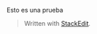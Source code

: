 Esto es una prueba


> Written with [StackEdit](https://stackedit.io/).
<!--stackedit_data:
eyJkaXNjdXNzaW9ucyI6eyJ3WnB0TFlUZmRkTWUxU2hEIjp7In
N0YXJ0IjoyMywiZW5kIjozMCwidGV4dCI6IldyaXR0ZW4ifX0s
ImNvbW1lbnRzIjp7Ik1NMFVISnB4TWdVaTVpTGUiOnsiZGlzY3
Vzc2lvbklkIjoid1pwdExZVGZkZE1lMVNoRCIsInN1YiI6Imdo
OjIzNTY0MDMiLCJ0ZXh0IjoiUHJ1ZWJhIGRlIGNvbWVudGFyaW
8iLCJjcmVhdGVkIjoxNTQzNDQzODc0MDMzfX0sImhpc3Rvcnki
OlsxMTg2OTQ5NzI5LDMwOTU0NzcxMiw3MzA5OTgxMTZdfQ==
-->
